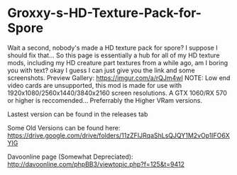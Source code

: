 # Groxxy-s-HD-Texture-Pack-for-Spore

Wait a second, nobody's made a HD texture pack for spore? I suppose I should fix that...
So this page is essentially a hub for all of my HD texture mods, including my HD creature part textures from a while ago, am I boring you with text? okay I guess I can just give you the link and some screenshots.
Preview Gallery: https://imgur.com/a/rQJm4wI
NOTE: Low end video cards are unsupported, this mod is made for use with 1920x1080/2560x1440/3840x2160 screen resolutions.
A GTX 1060/RX 570 or higher is reccomended... Preferrably the Higher VRam versions.

Lastest version can be found in the releases tab

Some Old Versions can be found here: https://drive.google.com/drive/folders/11zZFIJRqaShLsQJQY1M2vOp1lFO6XYIG

Davoonline page (Somewhat Depreciated): http://davoonline.com/phpBB3/viewtopic.php?f=125&t=9412
